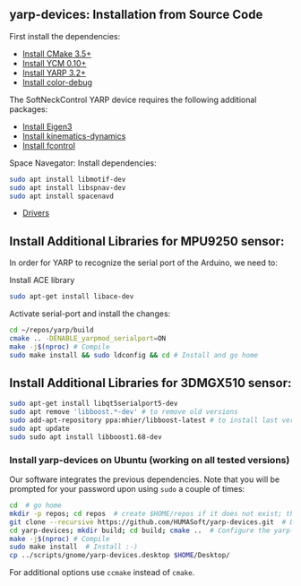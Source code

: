 ## yarp-devices: Installation from Source Code

First install the dependencies:

- [Install CMake 3.5+](https://github.com/roboticslab-uc3m/installation-guides/blob/master/install-cmake.md/)
- [Install YCM 0.10+](https://github.com/roboticslab-uc3m/installation-guides/blob/master/install-ycm.md/)
- [Install YARP 3.2+](https://github.com/roboticslab-uc3m/installation-guides/blob/master/install-yarp.md/)
- [Install color-debug](https://github.com/roboticslab-uc3m/color-debug)

The SoftNeckControl YARP device requires the following additional packages:
- [Install Eigen3](https://github.com/roboticslab-uc3m/installation-guides/blob/master/install-eigen.md)
- [Install kinematics-dynamics](https://github.com/roboticslab-uc3m/kinematics-dynamics)
- [Install fcontrol](https://github.com/munozyanez/fcontrol)

Space Navegator:
  Install dependencies:
  ```bash
  sudo apt install libmotif-dev 
  sudo apt install libspnav-dev 
  sudo apt install spacenavd
  ```
- [Drivers](https://www.3dconnexion.es/service/drivers.html)


## Install Additional Libraries for MPU9250 sensor:
In order for YARP to recognize the serial port of the Arduino, we need to:

Install ACE library
```bash
sudo apt-get install libace-dev
````

Activate serial-port and install the changes:
```bash
cd ~/repos/yarp/build
cmake .. -DENABLE_yarpmod_serialport=ON
make -j$(nproc) # Compile
sudo make install && sudo ldconfig && cd # Install and go home
```
## Install Additional Libraries for 3DMGX510 sensor:
```bash
sudo apt-get install libqt5serialport5-dev
sudo apt remove 'libboost.*-dev' # to remove old versions
sudo add-apt-repository ppa:mhier/libboost-latest # to install last version (1.68)
sudo apt update
sudo sudo apt install libboost1.68-dev
```


### Install yarp-devices on Ubuntu (working on all tested versions)

Our software integrates the previous dependencies. Note that you will be prompted for your password upon using `sudo` a couple of times:

```bash
cd  # go home
mkdir -p repos; cd repos  # create $HOME/repos if it does not exist; then, enter it
git clone --recursive https://github.com/HUMASoft/yarp-devices.git  # Download yarp-devices software from the repository
cd yarp-devices; mkdir build; cd build; cmake ..  # Configure the yarp-devices software
make -j$(nproc) # Compile
sudo make install  # Install :-)
cp ../scripts/gnome/yarp-devices.desktop $HOME/Desktop/
```

For additional options use `ccmake` instead of `cmake`.
